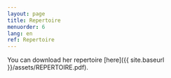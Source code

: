 ```yaml
---
layout: page
title: Repertoire
menuorder: 6
lang: en
ref: Repertoire
---
```


You can download her repertoire [here]({{ site.baseurl }}/assets/REPERTOIRE.pdf).

